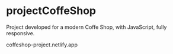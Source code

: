 # projectCoffeShop
Project developed for a modern Coffe Shop, with JavaScript, fully responsive. 

coffeshop-project.netlify.app
